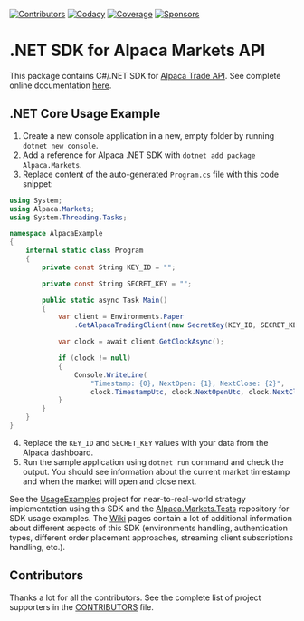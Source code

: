 [![Contributors](https://img.shields.io/github/all-contributors/alpacahq/alpaca-trade-api-csharp?logo=github)](https://github.com/alpacahq/alpaca-trade-api-csharp/blob/main/CONTRIBUTORS.md)
[![Codacy](https://img.shields.io/codacy/grade/7659cd4379964ef190a1088aa879350a?logo=codacy)](https://www.codacy.com/gh/OlegRa/Alpaca.Markets/dashboard?utm_source=github.com)
[![Coverage](https://app.codacy.com/project/badge/Coverage/7659cd4379964ef190a1088aa879350a)](https://www.codacy.com/gh/OlegRa/Alpaca.Markets/dashboard?utm_source=github.com)
[![Sponsors](https://img.shields.io/github/sponsors/OlegRa?logo=github)](https://github.com/sponsors/OlegRa)

# .NET SDK for Alpaca Markets API

This package contains C#/.NET SDK for [Alpaca Trade API](https://docs.alpaca.markets/). See complete online documentation [here](https://olegra.github.io/Alpaca.Markets/api/Alpaca.Markets.html).

## .NET Core Usage Example

1.  Create a new console application in a new, empty folder by running `dotnet new console`.
2.  Add a reference for Alpaca .NET SDK with `dotnet add package Alpaca.Markets`.
3.  Replace content of the auto-generated `Program.cs` file with this code snippet:
```cs
using System;
using Alpaca.Markets;
using System.Threading.Tasks;

namespace AlpacaExample
{
    internal static class Program
    {
        private const String KEY_ID = "";

        private const String SECRET_KEY = "";

        public static async Task Main()
        {
            var client = Environments.Paper
                .GetAlpacaTradingClient(new SecretKey(KEY_ID, SECRET_KEY));

            var clock = await client.GetClockAsync();

            if (clock != null)
            {
                Console.WriteLine(
                    "Timestamp: {0}, NextOpen: {1}, NextClose: {2}",
                    clock.TimestampUtc, clock.NextOpenUtc, clock.NextCloseUtc);
            }
        }
    }
}
```
4.  Replace the `KEY_ID` and `SECRET_KEY` values with your data from the Alpaca dashboard.
5.  Run the sample application using `dotnet run` command and check the output. You should see information about the current market timestamp and when the market will open and close next.

See the [UsageExamples](https://github.com/alpacahq/alpaca-trade-api-csharp/tree/main/UsageExamples) project for near-to-real-world strategy implementation using this SDK and the
[Alpaca.Markets.Tests](https://github.com/OlegRa/Alpaca.Markets.Tests) repository for SDK usage examples. The [Wiki](https://github.com/alpacahq/alpaca-trade-api-csharp/wiki) pages contain
a lot of additional information about different aspects of this SDK (environments handling, authentication types, different order placement approaches, streaming client subscriptions handling, etc.).

## Contributors

Thanks a lot for all the contributors. See the complete list of project supporters in the [CONTRIBUTORS](https://github.com/alpacahq/alpaca-trade-api-csharp/blob/main/CONTRIBUTORS.md) file.
